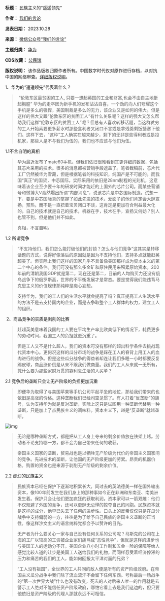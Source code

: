 

**标题：** 民族主义的“遥遥领先”  

**作者：** [我们的言论](https://chinadigitaltimes.net/space/我们的言论)  

**发表日期：** 2023.10.28  

**来源：** [微信公众号“我们的言论”](https://web.archive.org/web/20231028185724/https://mp.weixin.qq.com/s/Lt_AFLJFLgaXjibcUJePuw)  

**主题归类：** [华为](https://chinadigitaltimes.net/space/华为)  

**CDS收藏：** [公民馆](https://chinadigitaltimes.net/space/%E5%85%AC%E6%B0%91%E9%A6%86)  

**版权说明：** 该作品版权归原作者所有。中国数字时代仅对原作进行存档，以对抗中国的网络审查。[详细版权说明](https://chinadigitaltimes.net/chinese/copyright)。


1、华为的“遥遥领先”代表着什么？



> 
>  “伦敦东区最贫困的工人, 只要一想起英国的工业和财富,也会不由自主地挺起胸膛” 华为的走卒因为新手机的发布沾沾自喜，一个劲的向人们夸耀这个手机是多么的强悍，美国制裁是多么的无力，该企业又是如何的伟大。但是这样的伟大又跟“伦敦东区的贫困工人”有什么关系呢？这样的强大又怎么帮助我们这群“伦敦东区的贫困工人”呢？但总有人喜欢转移话题，当这群贫穷的工人开始索要更多薪水时那些食利者又闭口不言或是拿残羹剩饭搪塞下他们。这样下去，“这种”工人确实在越来越少，剩下的无非是些得利者或是投机家，那些人是不与我们为伍的，我们也不应该与他们为伍。
> 
> 
> 


1.1不言自明的真相



> 
> 华为最近发布了mate60手机，但我们依旧很难看到其更详细的数据，包括其芯片采用的技术。很多的消息都被营销手段遮盖了。笔者截稿前，芯片代工厂仍然被华为雪藏，但是根据笔者的科技知识，纯国产是不可能的。而我国“真正”的国货，中芯国际，实际采用的依旧是28nm制程的光刻机，这意味着该企业至少要十年的研发时间才能赶的上国外的芯片公司。而某些营销号和微博大V竟然爆出所谓“内部消息”，说该芯片是中芯国际制造。试想一下，要是中芯国际真的掌握了如此先进的技术，爱面子的他们肯定会大肆宣扬，预热，而不是一直捂着宝贝闭口不谈，这肯定是更加符合利益最大化的。自己的技术就是自己的技术，机器在手，技术在手，宣扬又何妨？别人也管不到。但是他们并不如此。
> 
> 
> 真相，不言自明。
> 
> 
> 


1.2 所谓竞争



> 
> “不支持他们，我们怎么能打破他们的封锁？怎么与他们竞争”这其实是转移话题的方式，说得好像落后的原因就是因为不支持他们，支持多点就能赶英超美了。但实际上我们这样的国家几乎不具备像美国那样成为资本主义的第二个中心的条件。我们可没有那么多金矿和原住民用来积累原始资本。200年前的清朝我国GDP就是第二，现在还是第二，目前的人均购买力还没有俄乌战争下的俄罗斯高，世界的不平衡发展才是常态。要是觉得我们能违背马克思主义的价值规律那纯粹是痴心妄想。
> 
> 
> 支持华为，我们的工人们的生活水平就会提高了吗？真正提高工人生活水平的方法不是去支持国内的企业，而是去争取整个工人群体的权力，建立工人的组织。
> 
> 
> 


 2、商品竞争的实质是剥削的比赛



> 
> 赶超英美意味着我国的工人要在平均生产率比欧美低下的情况下，耗费更多的劳动时间，我国工人的负担就更沉重了。
> 
> 
> 但是工人又不是什么超人，我们的资本可没有那样的超出科学条件去挑战现代资本中心。更何况这样的瓜分市场的战争是踩在工人的脊背上用工人的血肉进行的战争。但是这些瓜分战争的得益者却连让我们多睡一小时都要反复踢皮球，商品涨价倒是从来不跟我们做商量。我们的工人从来就一无所有，凭什么要为那些家财万贯的靠利息生活的人买单？
> 
> 
> 


2.1 竞争后的垄断只会让无产阶级的负担更加沉重



> 
> 即便华为取得了与美国苹果等手机公司平起平坐的地位，那给我们带来的也依旧是高涨的价格。这种垄断我们已经司空见惯了。有人打着“反垄断”的旗号，认为支持华为就是反对垄断，实际上这只是试图用一种垄断代替另一种垄断，只是加上了点民族主义的调味料。资本主义下，越是“反垄断”就越垄断。
> 
> 
> 


![img](https://chinadigitaltimes.net/chinese/files/2023/10/post-701576-653d59bc3568b.)



> 
> 无论是哪种垄断方式，都是把从工人身上夺来的剩余价值放在铁架上烤。劳动者不论支持哪一方，都不会为自己带来任何的收获。
> 
> 
> 帝国主义国家的垄断，贸易战也是以牺牲无产阶级为代价的帝国主义国家间的竞争。先进技术的垄断，让他国的无产阶级更加的劳累。昂贵的机器价格，购置的资金也是来源于剥削无产阶级的剩余价值。
> 
> 
> 


2.2 虚幻的民族主义



> 
> 民族资本已经在保护下逐渐地积累长大，同过去的英法德美一样在国外输出资本，像100年前发生在我们身上的那种事如今正在非洲和东南亚、南美洲发生着。保护只会让他们更加疯狂的获取利润，资本家可以一箭双雕：他们不仅规避了外国的竞争，还可以更肆无忌惮的掠夺自己的同胞。民族资本就是这样的成分，他早已失去了任何的进步性。口头上的反帝仅仅只是在瓜分战争中支持偏弱的一方，往往是为了给予自己民族的帝国主义垄断的正当性，像这样沙文主义的语言纳粹党都会予以赞许的目光。
> 
> 
> 无产者为什么要关心一家与自己没有任何关系的公司呢？马斯克的公司在上海的工厂以较高的工资被企业家们痛骂成“恶性竞争”，但就是这样的进步也与美国工人的运动分不开。美国企业八小时工作制和五金一险的保障等给人感觉比较人道的让步是美国工人送给我们的礼物，而同样忍受着经济停滞的压力和痛苦的我们的工人，能如何回报太平洋对面的兄弟？
> 
> 
> “工人没有祖国”，全世界的工人共同的敌人便是所有的资产阶级政府。在帝国主义瓜分战争中我们除了流血流汗不会留下任何东西。号称最后一场战争的“第一次世界大战”什么也没有改变，死去的人对后来人唯一的作用就是去警示工人绝对不能信任资产阶级政府，哪怕它看上去是我们这边的，但只要他依旧是资产阶级的代理人那就永远不可相信。
> 
> 
> 

